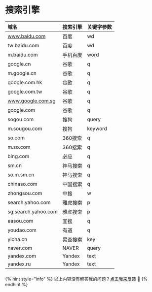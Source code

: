 # 搜索引擎

| 域名 | 搜索引擎 | 关键字参数 |
| :--- | :--- | :--- |
| www.baidu.com | 百度 | wd |
| tw.baidu.com | 百度 | wd |
| m.baidu.com | 手机百度 | word |
| google.cn | 谷歌 | q |
| m.google.cn | 谷歌 | q |
| google.com.hk | 谷歌 | q |
| google.com.tw | 谷歌 | q |
| www.google.com.sg | 谷歌 | q |
| google.com | 谷歌 | q |
| sogou.com | 搜狗 | query |
| m.sougou.com | 搜狗 | keyword |
| so.com | 360搜索 | q |
| m.so.com | 360搜索 | q |
| bing.com | 必应 | q |
| sm.cn | 神马搜索 | q |
| so.m.sm.cn | 神马搜索 | q |
| chinaso.com | 中国搜索 | q |
| zhongsou.com | 中搜 | w |
| search.yahoo.com | 雅虎搜索 | p |
| sg.search.yahoo.com | 雅虎搜索 | p |
| easou.com | 宜搜 | q |
| youdao.com | 有道 | q |
| yicha.cn | 易查搜索 | key |
| naver.com | NAVER | query |
| yandex.com | Yandex | text |
| yandex.ru | Yandex | text |

### 

{% hint style="info" %}
以上内容没有解答我的问题？[点击我来反馈](https://support.qq.com/products/118522/) 🚀
{% endhint %}

